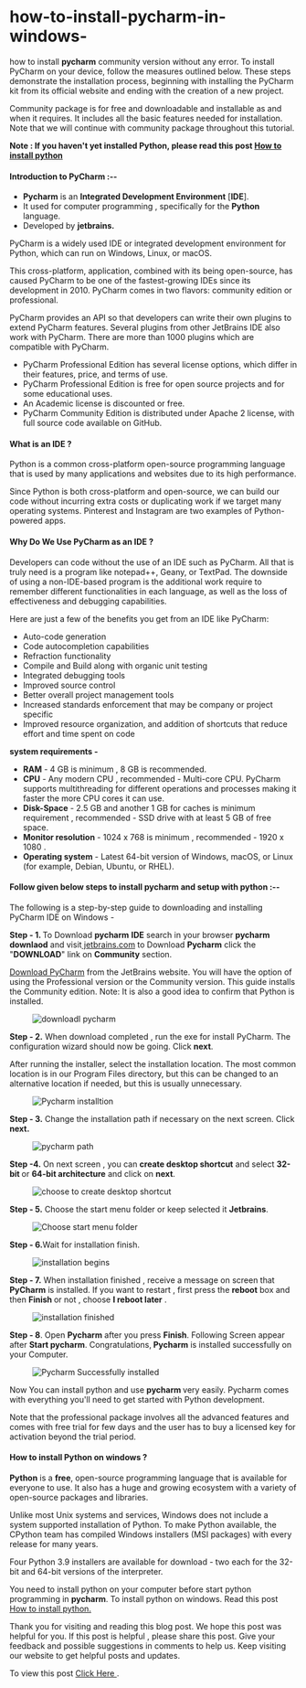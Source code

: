 # how-to-install-pycharm-in-windows-
<!-- wp:paragraph -->
<p>how to install <strong>pycharm</strong> community version without any error.  To install PyCharm on your device, follow the measures outlined below. These steps demonstrate the installation process, beginning with installing the PyCharm kit from its official website and ending with the creation of a new project.</p>
<!-- /wp:paragraph -->

<!-- wp:paragraph -->
<p>Community package is for free and downloadable and installable as and when it requires. It includes all the basic features needed for installation. Note that we will continue with community package throughout this tutorial.</p>
<!-- /wp:paragraph -->

<!-- wp:paragraph -->
<p><strong>Note : If you haven't yet installed Python, please read this post <a href="http://pcbloggers.com/install-python-on-windows/">How to install python</a> </strong></p>
<!-- /wp:paragraph -->

<!-- wp:heading {"level":4} -->
<h4><strong>Introduction</strong> to <strong>PyCharm</strong> :--  </h4>
<!-- /wp:heading -->

<!-- wp:list -->
<ul><li><strong>Pycharm</strong> is an <strong>Integrated Development Environment</strong> [<strong>IDE</strong>].</li><li>It used for computer programming , specifically for the <strong>Python</strong> language.</li><li>Developed by <strong>jetbrains.</strong></li></ul>
<!-- /wp:list -->

<!-- wp:paragraph -->
<p>PyCharm is a widely used IDE or integrated development environment for Python, which can run on Windows, Linux, or macOS.</p>
<!-- /wp:paragraph -->

<!-- wp:paragraph -->
<p> This cross-platform, application, combined with its being open-source, has caused PyCharm to be one of the fastest-growing IDEs since its development in 2010. PyCharm comes in two flavors: community edition or professional.</p>
<!-- /wp:paragraph -->

<!-- wp:paragraph -->
<p>PyCharm provides an API so that developers can write their own plugins to extend PyCharm features. Several plugins from other JetBrains IDE also work with PyCharm. There are more than 1000 plugins which are compatible with PyCharm.</p>
<!-- /wp:paragraph -->

<!-- wp:list -->
<ul><li>PyCharm Professional Edition has several license options, which differ in their features, price, and terms of use.</li><li>PyCharm Professional Edition is free for open source projects and for some educational uses.</li><li>An Academic license is discounted or free.</li><li>PyCharm Community Edition is distributed under&nbsp;Apache 2&nbsp;license, with full source code available on GitHub.</li></ul>
<!-- /wp:list -->

<!-- wp:heading {"level":4} -->
<h4><strong>What is an IDE ?</strong></h4>
<!-- /wp:heading -->

<!-- wp:paragraph -->
<p>Python is a common cross-platform open-source programming language that is used by many applications and websites due to its high performance.</p>
<!-- /wp:paragraph -->

<!-- wp:paragraph -->
<p> Since Python is both cross-platform and open-source, we can build our code without incurring extra costs or duplicating work if we target many operating systems. Pinterest and Instagram are two examples of Python-powered apps.</p>
<!-- /wp:paragraph -->

<!-- wp:heading {"level":4} -->
<h4><strong>Why Do We Use PyCharm as an IDE ?</strong></h4>
<!-- /wp:heading -->

<!-- wp:paragraph -->
<p>Developers can code without the use of an IDE such as PyCharm. All that is truly need is a program like notepad++, Geany, or TextPad. The downside of using a non-IDE-based program is the additional work require to remember different functionalities in each language, as well as the loss of effectiveness and debugging capabilities.</p>
<!-- /wp:paragraph -->

<!-- wp:paragraph -->
<p>Here are just a few of the benefits you get from an IDE like PyCharm:&nbsp;</p>
<!-- /wp:paragraph -->

<!-- wp:list -->
<ul><li>Auto-code generation</li><li>Code autocompletion capabilities</li><li>Refraction functionality</li><li>Compile and Build along with organic unit testing</li><li>Integrated debugging tools</li><li>Improved source control</li><li>Better overall&nbsp;project management&nbsp;tools</li><li>Increased standards enforcement that may be company or project specific</li><li>Improved resource organization, and addition of shortcuts that reduce effort and time spent on code</li></ul>
<!-- /wp:list -->

<!-- wp:paragraph -->
<p><strong>system requirements -</strong></p>
<!-- /wp:paragraph -->

<!-- wp:list -->
<ul><li><strong>RAM</strong> - 4 GB is minimum , 8 GB is recommended.</li><li><strong>CPU</strong> - Any modern CPU , recommended - Multi-core CPU. PyCharm supports multithreading for different operations and processes making it faster the more CPU cores it can use.</li><li><strong>Disk-Space</strong> - 2.5 GB and another 1 GB for caches is minimum requirement , recommended - SSD drive with at least 5 GB of free space.</li><li><strong>Monitor resolution</strong> - 1024 x 768 is minimum  , recommended - 1920 x 1080  .</li><li><strong>Operating system</strong> - Latest 64-bit version of Windows, macOS, or Linux (for example, Debian, Ubuntu, or RHEL).</li></ul>
<!-- /wp:list -->

<!-- wp:heading {"level":4} -->
<h4><strong>Follow given below steps to install pycharm and setup with python :-- </strong></h4>
<!-- /wp:heading -->

<!-- wp:paragraph -->
<p>The following is a step-by-step guide to downloading and installing PyCharm IDE on Windows -</p>
<!-- /wp:paragraph -->

<!-- wp:paragraph -->
<p><strong>Step - 1. </strong> To Download <strong>pycharm</strong> <strong>IDE</strong> search in your browser <strong>pycharm downlaod</strong> and visit<a href="https://www.jetbrains.com/pycharm/download/#section=windows"> jetbrains.com</a> to Download <strong>Pycharm</strong> click the "<strong>DOWNLOAD</strong>" link on <strong>Community</strong> section. </p>
<!-- /wp:paragraph -->

<!-- wp:paragraph -->
<p><a href="https://www.jetbrains.com/pycharm/download/" target="_blank" rel="noreferrer noopener">Download PyCharm</a>&nbsp;from the JetBrains website. You will have the option of using the Professional version or the Community version. This guide installs the Community edition. Note: It is also a good idea to confirm that Python is installed.</p>
<!-- /wp:paragraph -->

<!-- wp:image {"align":"center","id":1151,"sizeSlug":"large","linkDestination":"none"} -->
<div class="wp-block-image"><figure class="aligncenter size-large"><img src="http://pcbloggers.com/wp-content/uploads/2021/03/Screenshot-2021-03-18-152609.jpg" alt="downloadl pycharm " class="wp-image-1151"/></figure></div>
<!-- /wp:image -->

<!-- wp:paragraph -->
<p><strong>Step - 2.</strong> When download completed , run the exe for install PyCharm.&nbsp;The configuration wizard should now be going. Click <strong>next</strong>. </p>
<!-- /wp:paragraph -->

<!-- wp:paragraph -->
<p>After running the installer, select the installation location. The most common location is in our Program Files directory, but this can be changed to an alternative location if needed, but this is usually unnecessary.&nbsp;</p>
<!-- /wp:paragraph -->

<!-- wp:image {"align":"center","id":1153,"sizeSlug":"large","linkDestination":"none"} -->
<div class="wp-block-image"><figure class="aligncenter size-large"><img src="http://pcbloggers.com/wp-content/uploads/2021/03/Screenshot-2021-03-18-155143.jpg" alt="Pycharm installtion" class="wp-image-1153"/></figure></div>
<!-- /wp:image -->

<!-- wp:paragraph -->
<p><strong>Step - 3.</strong> Change the installation path if necessary on the next screen. Click <strong>next.</strong></p>
<!-- /wp:paragraph -->

<!-- wp:image {"align":"center","id":1154,"sizeSlug":"large","linkDestination":"none"} -->
<div class="wp-block-image"><figure class="aligncenter size-large"><img src="http://pcbloggers.com/wp-content/uploads/2021/03/Screenshot-2021-03-18-155227.jpg" alt="pycharm path" class="wp-image-1154"/></figure></div>
<!-- /wp:image -->

<!-- wp:paragraph -->
<p><strong>Step -4.</strong> On next screen , you can <strong>create desktop shortcut</strong> and select <strong>32-bit </strong>or <strong>64-bit architecture</strong> and click on <strong>next</strong>.</p>
<!-- /wp:paragraph -->

<!-- wp:image {"align":"center","id":1155,"sizeSlug":"large","linkDestination":"none"} -->
<div class="wp-block-image"><figure class="aligncenter size-large"><img src="http://pcbloggers.com/wp-content/uploads/2021/03/Screenshot-2021-03-18-155311.jpg" alt="choose to create desktop shortcut" class="wp-image-1155"/></figure></div>
<!-- /wp:image -->

<!-- wp:paragraph -->
<p><strong>Step - 5.</strong> Choose the start menu folder or keep selected it <strong>Jetbrains</strong>.</p>
<!-- /wp:paragraph -->

<!-- wp:image {"align":"center","id":1156,"sizeSlug":"large","linkDestination":"none"} -->
<div class="wp-block-image"><figure class="aligncenter size-large"><img src="http://pcbloggers.com/wp-content/uploads/2021/03/Screenshot-2021-03-18-155328.jpg" alt="Choose start menu folder" class="wp-image-1156"/></figure></div>
<!-- /wp:image -->

<!-- wp:paragraph -->
<p><strong>Step - 6.</strong>Wait for installation finish.</p>
<!-- /wp:paragraph -->

<!-- wp:image {"align":"center","id":1157,"sizeSlug":"large","linkDestination":"none"} -->
<div class="wp-block-image"><figure class="aligncenter size-large"><img src="http://pcbloggers.com/wp-content/uploads/2021/03/Screenshot-2021-03-18-155348.jpg" alt="installation begins" class="wp-image-1157"/></figure></div>
<!-- /wp:image -->

<!-- wp:paragraph -->
<p><strong>Step - 7.</strong> When installation finished , receive a message on screen that <strong>PyCharm</strong> is installed. If you want to restart , first press the <strong>reboot</strong> box and then <strong>Finish </strong>or not  , choose <strong>I reboot later</strong> .</p>
<!-- /wp:paragraph -->

<!-- wp:image {"align":"center","id":1158,"sizeSlug":"large","linkDestination":"none"} -->
<div class="wp-block-image"><figure class="aligncenter size-large"><img src="http://pcbloggers.com/wp-content/uploads/2021/03/Screenshot-2021-03-18-155811.jpg" alt="installation finished" class="wp-image-1158"/></figure></div>
<!-- /wp:image -->

<!-- wp:paragraph -->
<p><strong>Step - 8</strong>. Open <strong>Pycharm</strong> after you press <strong>Finish</strong>. Following Screen appear after <strong>Start pycharm</strong>. Congratulations,<strong> Pycharm</strong> is installed successfully on your  Computer.</p>
<!-- /wp:paragraph -->

<!-- wp:image {"align":"center","id":1160,"sizeSlug":"large","linkDestination":"none"} -->
<div class="wp-block-image"><figure class="aligncenter size-large"><img src="http://pcbloggers.com/wp-content/uploads/2021/03/Screenshot-2021-03-18-160426.jpg" alt="Pycharm Successfully installed" class="wp-image-1160"/></figure></div>
<!-- /wp:image -->

<!-- wp:paragraph -->
<p> Now You can install python and use <strong>pycharm </strong>very easily. Pycharm comes with everything you'll need to get started with Python development. </p>
<!-- /wp:paragraph -->

<!-- wp:paragraph -->
<p>Note that the professional package involves all the advanced features and comes with free trial for few days and the user has to buy a licensed key for activation beyond the trial period. </p>
<!-- /wp:paragraph -->

<!-- wp:heading {"level":4} -->
<h4><strong>How to install Python on windows ?</strong></h4>
<!-- /wp:heading -->

<!-- wp:paragraph -->
<p><strong>Python</strong>&nbsp;is a&nbsp;<strong>free</strong>, open-source programming language that is available for everyone to use. It also has a huge and growing ecosystem with a variety of open-source packages and libraries.</p>
<!-- /wp:paragraph -->

<!-- wp:paragraph -->
<p>Unlike most Unix systems and services, Windows does not include a system supported installation of Python. To make Python available, the CPython team has compiled Windows installers (MSI packages) with every release for many years.</p>
<!-- /wp:paragraph -->

<!-- wp:paragraph -->
<p>Four Python 3.9 installers are available for download - two each for the 32-bit and 64-bit versions of the interpreter.</p>
<!-- /wp:paragraph -->

<!-- wp:paragraph -->
<p>You need to install python on your computer before start python programming in <strong>pycharm</strong>. To install python on windows. Read this post <a href="http://pcbloggers.com/install-python-on-windows/">How to install python.</a></p>
<!-- /wp:paragraph -->

<!-- wp:paragraph -->
<p>Thank you for visiting and reading this blog post. We hope this post was helpful for you. If this post is helpful , please share this post. Give your feedback and possible suggestions in comments to help us. Keep visiting our website to get helpful posts and updates.</p>

To view this post <a href="https://pcbloggers.com/how-to-install-pycharm-in-windows-without-any-problem/" >Click Here </a> .
